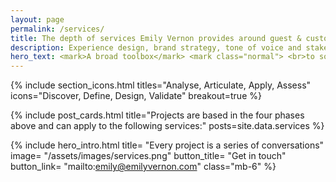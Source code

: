 ```yaml
---
layout: page
permalink: /services/
title: The depth of services Emily Vernon provides around guest & customer experience
description: Experience design, brand strategy, tone of voice and stakeholder management are used to complete projects of varying needs.
hero_text: <mark>A broad toolbox</mark> <mark class="normal"> <br>to solve complex</mark><br><mark>contexts & problems</mark>
---
```


{% include section_icons.html 
titles="Analyse, Articulate, Apply, Assess" 
icons="Discover, Define, Design, Validate" 
breakout=true %}

{% include post_cards.html 
title="Projects are based in the four phases above and can apply to the following services:"
posts=site.data.services 
%}


{% include hero_intro.html
title= "Every project is a series of conversations"
image= "/assets/images/services.png"
button_title= "Get in touch" 
button_link= "mailto:emily@emilyvernon.com"
class="mb-6"
%}
